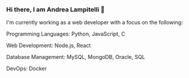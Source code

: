 ### Hi there, I am Andrea Lampitelli  👋
I'm currently working as a web developer with a focus on the following:

Programming Languages: Python, JavaScript, C

Web Development: Node.js, React

Database Management: MySQL, MongoDB, Oracle, SQL

DevOps: Docker
